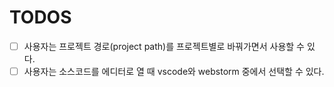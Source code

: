 # TODOS

- [ ] 사용자는 프로젝트 경로(project path)를 프로젝트별로 바꿔가면서 사용할 수 있다.
- [ ] 사용자는 소스코드를 에디터로 열 때 vscode와 webstorm 중에서 선택할 수 있다.
